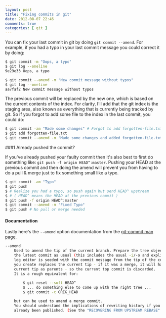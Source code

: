 ```yaml
---
layout: post
title: "Fixing commits in git"
date: 2012-08-07 22:46
comments: true
categories: [ git ]
---
```


You can fix your last commit in git by doing `git commit --amend`. For example, 
if you had a typo in your last commit message you could correct it by doing:

``` bash Fixing a typo with --amend
$ git commit -m "Oops, a typo"
$ git log --oneline
9e29e33 Oops, a typo

$ git commit --amend -m "New commit message without typos"
$ git log --oneline
aa7faf2 New commit message without typos
```
 
The previous commit will be replaced by the new one, which is based on the 
current contents of the index. For clarity, I'll add that the git index is the 
staging area, also known as everything that is currently being tracked by git. 
So if you forgot to add some file to the index in the last commit, you could do:

``` bash Adding a file 
$ git commit -am "Made some changes" # Forgot to add forgotten-file.txt
$ git add forgotten-file.txt
$ git commit --amend -m "Made some changes and added forgotten-file.txt"
```

###1 Already pushed the commit?

If you've already pushed your faulty commit then it's also best to first do 
something like: `git push -f origin HEAD^:master`. Pushing your HEAD at the 
previous commit and then doing the amend will prevent you from having to do a 
pull & merge just to fix something small like a typo.


``` bash 
$ git commit -am "Typo"
$ git push
$ # Realize you had a typo, so push again but send HEAD^ upstream 
$ # ( HEAD^ means the HEAD at the previous commit )
$ git push -f origin HEAD^:master
$ git commit --amend -m "Fixed Typo"
$ git push # No pull or merge needed
```


#### Documentation

Lastly here's the `--amend` option documentation from the [git-commit man page](http://linux.die.net/man/1/git-commit).

``` bash
--amend
    Used to amend the tip of the current branch. Prepare the tree object you would want to replace 
    the latest commit as usual (this includes the usual -i/-o and explicit paths), and the commit 
    log editor is seeded with the commit message from the tip of the current branch. The commit 
    you create replaces the current tip - if it was a merge, it will have the parents of the 
    current tip as parents - so the current top commit is discarded.
    It is a rough equivalent for:
    
        $ git reset --soft HEAD^
        $ ... do something else to come up with the right tree ...
        $ git commit -c ORIG_HEAD

    but can be used to amend a merge commit.
    You should understand the implications of rewriting history if you amend a commit that has 
    already been published. (See the "RECOVERING FROM UPSTREAM REBASE" section in git-rebase(1).)
```
